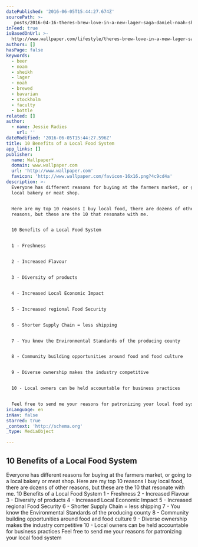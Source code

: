 ```yaml
---
datePublished: '2016-06-05T15:44:27.674Z'
sourcePath: >-
  _posts/2016-04-16-theres-brew-love-in-a-new-lager-saga-daniel-noah-sheikh-re.md
inFeed: true
isBasedOnUrl: >-
  http://www.wallpaper.com/lifestyle/theres-brew-love-in-a-new-lager-saga-daniel-noah-sheikh-reinvents-beer
authors: []
hasPage: false
keywords:
  - beer
  - noam
  - sheikh
  - lager
  - noah
  - brewed
  - bavarian
  - stockholm
  - faculty
  - bottle
related: []
author:
  - name: Jessie Radies
    url: ''
dateModified: '2016-06-05T15:44:27.596Z'
title: 10 Benefits of a Local Food System
app_links: []
publisher:
  name: Wallpaper*
  domain: www.wallpaper.com
  url: 'http://www.wallpaper.com'
  favicon: 'http://www.wallpaper.com/favicon-16x16.png?4c9cd4a'
description: >-
  Everyone has different reasons for buying at the farmers market, or going to a
  local bakery or meat shop.  


  Here are my top 10 reasons I buy local food, there are dozens of other
  reasons, but these are the 10 that resonate with me.


  10 Benefits of a Local Food System


  1 - Freshness


  2 - Increased Flavour 


  3 - Diversity of products


  4 - Increased Local Economic Impact


  5 - Increased regional Food Security


  6 - Shorter Supply Chain = less shipping


  7 - You know the Environmental Standards of the producing county


  8 - Community building opportunities around food and food culture


  9 - Diverse ownership makes the industry competitive


  10 - Local owners can be held accountable for business practices 


  Feel free to send me your reasons for patronizing your local food system
inLanguage: en
inNav: false
starred: true
_context: 'http://schema.org'
_type: MediaObject

---
```

<article style=""><h1>10 Benefits of a Local Food System</h1><p>Everyone has different reasons for buying at the farmers market, or going to a local bakery or meat shop. Here are my top 10 reasons I buy local food, there are dozens of other reasons, but these are the 10 that resonate with me. 10 Benefits of a Local Food System 1 - Freshness 2 - Increased Flavour 3 - Diversity of products 4 - Increased Local Economic Impact 5 - Increased regional Food Security 6 - Shorter Supply Chain = less shipping 7 - You know the Environmental Standards of the producing county 8 - Community building opportunities around food and food culture 9 - Diverse ownership makes the industry competitive 10 - Local owners can be held accountable for business practices Feel free to send me your reasons for patronizing your local food system</p></article>
